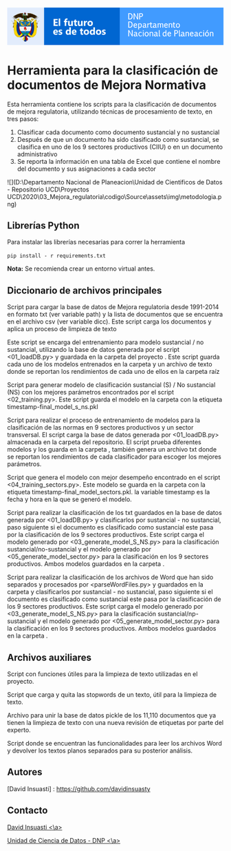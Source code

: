 ![DNPLOGO](assets/img/dnp.PNG)

# **Herramienta para la clasificación de documentos de Mejora Normativa**

Esta herramienta contiene los scripts para la clasificación de documentos de mejora regulatoria, utilizando técnicas de procesamiento de texto, en tres pasos:

1. Clasificar cada documento como documento sustancial y no sustancial
2. Después de que un documento ha sido clasificado como sustancial, se clasifica en uno de los 9 sectores productivos (CIIU) o en un documento administrativo
3. Se reporta la información en una tabla de Excel que contiene el nombre del documento y sus asignaciones a cada sector

![](D:\Departamento Nacional de Planeacion\Unidad de Cientificos de Datos - Repositorio UCD\Proyectos UCD\2020\03_Mejora_regulatoria\codigo\Source\assets\img\metodologia.png)



## Librerías Python

Para instalar las librerías necesarias para correr la herramienta

`pip install - r requirements.txt`

**Nota:** Se recomienda crear un entorno virtual antes.

## Diccionario de archivos principales

[01_loadDB.py]: 01_loadDB.py

Script para cargar la base de datos de Mejora regulatoria desde 1991-2014 en formato txt (ver variable path) y la lista de documentos que se encuentra en el archivo csv (ver variable dicc). Este script carga los documentos y aplica un proceso de limpieza de texto

[02_training_S_NS.py]: 02_training_S_NS.py

Este script se encarga del entrenamiento para modelo sustancial / no sustancial, utilizando la base de datos generada por el script <01_loadDB.py> y guardada en la carpeta del proyecto <data>. Este script guarda cada uno de los modelos entrenados en la carpeta <models> y un archivo de texto donde se reportan los rendimientos de cada uno de ellos en la carpeta raíz

[03_generate_model_S_NS.py]: 03_generate_model_S_NS.py

Script para generar modelo de clasificación sustancial (S) / No sustancial (NS) con los mejores parámetros encontrados por el script <02_training.py>. Este script guarda el modelo en la carpeta <models> con la etiqueta timestamp-final_model_s_ns.pkl

[04_training_sectors.py]: 04_training_sectors.py

Script para realizar el proceso de entrenamiento de modelos para la clasificación de las normas en 9 sectores productivos y un sector transversal. El script carga la base de datos generada por <01_loadDB.py> almacenada en la carpeta <data> del repositorio. El script prueba diferentes modelos y los guarda en la carpeta <models>, también genera un archivo txt donde se reportan los rendimientos de cada clasificador para escoger los mejores parámetros.

[05_generate_model_sectors.py]: 05_generate_model_sectors.py

Script que genera el modelo con mejor desempeño encontrado en el script <04_training_sectors.py>. Este modelo se guarda en la carpeta <models> con la etiqueta timestamp-final_model_sectors.pkl. la variable timestamp es la fecha y
hora en la que se generó el modelo.

[06_final_model.py]: 06_final_model.py

Script para realizar la clasificación de los txt guardados en la base de datos generada por <01_loadDB.py> y clasificarlos por sustancial - no sustancial, paso siguiente si el documento es clasificado como sustancial este pasa por la clasificación de los 9 sectores productivos. Este script carga el modelo generado por <03_generate_model_S_NS.py> para la clasificación sustancial/no-sustancial y el modelo generado por <05_generate_model_sector.py> para la clasificación en los 9 sectores productivos. Ambos modelos guardados en la carpeta <models>.

[06_final_model_wordFiles.py]: 06_final_model_wordFiles.py

Script para realizar la clasificación de los archivos de Word que han sido separados y procesados por <parseWordFiles.py> y guardados en la carpeta <data> y clasificarlos por sustancial - no sustancial, paso siguiente si el documento es clasificado como sustancial este pasa por la clasificación de los 9 sectores productivos. Este script carga el modelo generado por <03_generate_model_S_NS.py> para la clasificación sustancial/np-sustancial y el modelo generado por <05_generate_model_sector.py> para la clasificación en los 9 sectores productivos. Ambos modelos guardados en la carpeta <models> .

## Archivos auxiliares 

[limpieza_texto.py]: limpieza_texto.py

Script con funciones útiles para la limpieza de texto utilizadas en el proyecto.

[load_stopwords.py]: load_stopwords.py

Script que carga y quita las stopwords de un texto, útil para la limpieza de texto.

[merge_new_labels.py]: merge_new_labels.py

Archivo para unir la base de datos pickle de los 11,110 documentos que ya tienen la limpieza de texto  con una nueva revisión de etiquetas por parte del experto.

[parseWordFiles.py]: parseWordFiles.py

Script donde se encuentran las funcionalidades para leer los archivos Word y devolver los textos planos separados para su posterior análisis. 

## Autores

[David Insuasti] : https://github.com/davidinsuasty

[Unidad Cientificos de Datos]: https://github.com/ucd-dnp

## Contacto

<a href="malito:davidinsuasty@gmail.com"> David Insuasti  <\a>

<a href="malito:ucd@dnp.gov.co"> Unidad de Ciencia de Datos - DNP <\a>